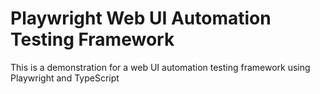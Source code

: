 # **Playwright Web UI Automation Testing Framework**

This is a demonstration for a web UI automation testing framework using Playwright and TypeScript
